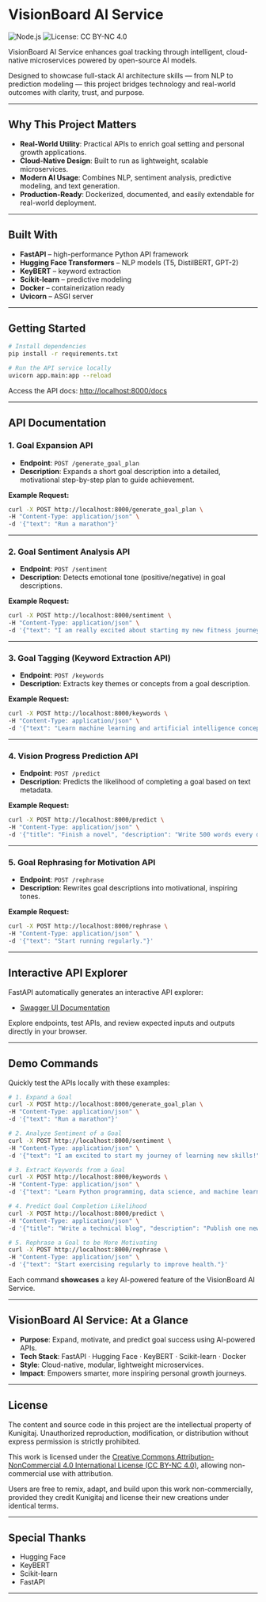 # VisionBoard AI Service

![Node.js](https://img.shields.io/badge/Node.js-18.x-green) 
![License: CC BY-NC 4.0](https://img.shields.io/badge/License-CC%20BY--NC%204.0-lightgrey)

VisionBoard AI Service enhances goal tracking through intelligent, cloud-native microservices powered by open-source AI models.

Designed to showcase full-stack AI architecture skills — from NLP to prediction modeling — this project bridges technology and real-world outcomes with clarity, trust, and purpose.

---

## Why This Project Matters

- **Real-World Utility**: Practical APIs to enrich goal setting and personal growth applications.
- **Cloud-Native Design**: Built to run as lightweight, scalable microservices.
- **Modern AI Usage**: Combines NLP, sentiment analysis, predictive modeling, and text generation.
- **Production-Ready**: Dockerized, documented, and easily extendable for real-world deployment.

---

## Built With

- **FastAPI** – high-performance Python API framework
- **Hugging Face Transformers** – NLP models (T5, DistilBERT, GPT-2)
- **KeyBERT** – keyword extraction
- **Scikit-learn** – predictive modeling
- **Docker** – containerization ready
- **Uvicorn** – ASGI server

---

## Getting Started

```bash
# Install dependencies
pip install -r requirements.txt

# Run the API service locally
uvicorn app.main:app --reload
```

Access the API docs: [http://localhost:8000/docs](http://localhost:8000/docs)

---

## API Documentation

### 1. Goal Expansion API

- **Endpoint**: `POST /generate_goal_plan`
- **Description**: Expands a short goal description into a detailed, motivational step-by-step plan to guide achievement.

**Example Request:**
```bash
curl -X POST http://localhost:8000/generate_goal_plan \
-H "Content-Type: application/json" \
-d '{"text": "Run a marathon"}'
```

---

### 2. Goal Sentiment Analysis API

- **Endpoint**: `POST /sentiment`
- **Description**: Detects emotional tone (positive/negative) in goal descriptions.

**Example Request:**
```bash
curl -X POST http://localhost:8000/sentiment \
-H "Content-Type: application/json" \
-d '{"text": "I am really excited about starting my new fitness journey!"}'
```

---

### 3. Goal Tagging (Keyword Extraction API)

- **Endpoint**: `POST /keywords`
- **Description**: Extracts key themes or concepts from a goal description.

**Example Request:**
```bash
curl -X POST http://localhost:8000/keywords \
-H "Content-Type: application/json" \
-d '{"text": "Learn machine learning and artificial intelligence concepts."}'
```

---

### 4. Vision Progress Prediction API

- **Endpoint**: `POST /predict`
- **Description**: Predicts the likelihood of completing a goal based on text metadata.

**Example Request:**
```bash
curl -X POST http://localhost:8000/predict \
-H "Content-Type: application/json" \
-d '{"title": "Finish a novel", "description": "Write 500 words every day for the next 6 months."}'
```

---

### 5. Goal Rephrasing for Motivation API

- **Endpoint**: `POST /rephrase`
- **Description**: Rewrites goal descriptions into motivational, inspiring tones.

**Example Request:**
```bash
curl -X POST http://localhost:8000/rephrase \
-H "Content-Type: application/json" \
-d '{"text": "Start running regularly."}'
```

---

## Interactive API Explorer

FastAPI automatically generates an interactive API explorer:

- [Swagger UI Documentation](http://localhost:8000/docs)

Explore endpoints, test APIs, and review expected inputs and outputs directly in your browser.

---

## Demo Commands

Quickly test the APIs locally with these examples:

```bash
# 1. Expand a Goal
curl -X POST http://localhost:8000/generate_goal_plan \
-H "Content-Type: application/json" \
-d '{"text": "Run a marathon"}'

# 2. Analyze Sentiment of a Goal
curl -X POST http://localhost:8000/sentiment \
-H "Content-Type: application/json" \
-d '{"text": "I am excited to start my journey of learning new skills!"}'

# 3. Extract Keywords from a Goal
curl -X POST http://localhost:8000/keywords \
-H "Content-Type: application/json" \
-d '{"text": "Learn Python programming, data science, and machine learning."}'

# 4. Predict Goal Completion Likelihood
curl -X POST http://localhost:8000/predict \
-H "Content-Type: application/json" \
-d '{"title": "Write a technical blog", "description": "Publish one new blog post every week for six months."}'

# 5. Rephrase a Goal to be More Motivating
curl -X POST http://localhost:8000/rephrase \
-H "Content-Type: application/json" \
-d '{"text": "Start exercising regularly to improve health."}'
```

Each command **showcases** a key AI-powered feature of the VisionBoard AI Service.

---

## VisionBoard AI Service: At a Glance

- **Purpose**: Expand, motivate, and predict goal success using AI-powered APIs.
- **Tech Stack**: FastAPI · Hugging Face · KeyBERT · Scikit-learn · Docker
- **Style**: Cloud-native, modular, lightweight microservices.
- **Impact**: Empowers smarter, more inspiring personal growth journeys.

---

## License

The content and source code in this project are the intellectual property of Kunigitaj. Unauthorized reproduction, modification, or distribution without express permission is strictly prohibited.

This work is licensed under the [Creative Commons Attribution-NonCommercial 4.0 International License (CC BY-NC 4.0)](https://creativecommons.org/licenses/by-nc/4.0/), allowing non-commercial use with attribution.

Users are free to remix, adapt, and build upon this work non-commercially, provided they credit Kunigitaj and license their new creations under identical terms.

---

## Special Thanks

- Hugging Face
- KeyBERT
- Scikit-learn
- FastAPI

---